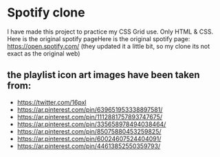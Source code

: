 # Spotify clone
I have made this project to practice my CSS Grid use. Only HTML & CSS.
Here is the original spotify pageHere is the original spotify page: https://open.spotify.com/ (they updated it a little bit, so my clone its not exact as the original web)

## the playlist icon art images have been taken from:

- https://twitter.com/16pxl
- https://ar.pinterest.com/pin/639651953338897581/
- https://ar.pinterest.com/pin/1112881757893747675/
- https://ar.pinterest.com/pin/335658978494038464/
- https://ar.pinterest.com/pin/85075880453259825/
- https://ar.pinterest.com/pin/60024607524404091/
- https://ar.pinterest.com/pin/44613852550359793/
